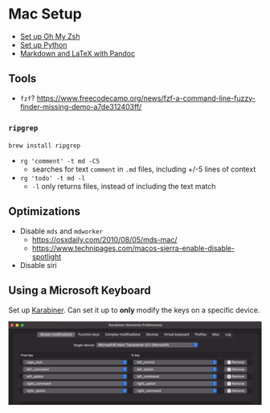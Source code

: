 # Mac Setup

- [Set up Oh My Zsh](shell)
- [Set up Python](python)
- [Markdown and LaTeX with Pandoc](pandoc)

## Tools

- `fzf`? https://www.freecodecamp.org/news/fzf-a-command-line-fuzzy-finder-missing-demo-a7de312403ff/

### `ripgrep`

`brew install ripgrep`

- `rg 'comment' -t md -C5`
    + searches for text `comment` in `.md` files, including +/-5 lines of context
- `rg 'todo' -t md -l`
    - `-l` only returns files, instead of including the text match
    
## Optimizations

- Disable `mds` and `mdworker`
    + https://osxdaily.com/2010/08/05/mds-mac/
    + https://www.technipages.com/macos-sierra-enable-disable-spotlight
- Disable siri

## Using a Microsoft Keyboard

Set up [Karabiner](https://karabiner-elements.pqrs.org/).
Can set it up to **only** modify the keys on a specific device.

![Screenshot](keyboard_settings.png)
